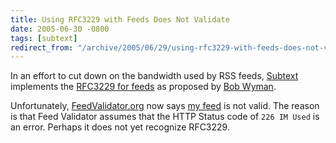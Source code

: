 ```yaml
---
title: Using RFC3229 with Feeds Does Not Validate
date: 2005-06-30 -0800
tags: [subtext]
redirect_from: "/archive/2005/06/29/using-rfc3229-with-feeds-does-not-validate.aspx/"
---
```


In an effort to cut down on the bandwidth used by RSS feeds,
[Subtext](http://subtextproject.com/) implements the [RFC3229 for
feeds](http://bobwyman.pubsub.com/main/2004/09/using_rfc3229_w.html) as
proposed by [Bob Wyman](http://bobwyman.pubsub.com/).

Unfortunately, [FeedValidator.org](http://feedvalidator.org/) now says
[my feed](https://haacked.com/Rss.aspx) is not valid. The reason is that
Feed Validator assumes that the HTTP Status code of `226 IM Used` is an
error. Perhaps it does not yet recognize RFC3229.

